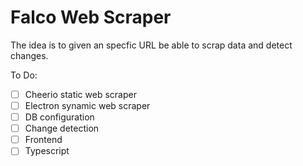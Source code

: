 # Falco Web Scraper

The idea is to given an specfic URL be able to scrap data and detect changes.

To Do:

- [ ] Cheerio static web scraper
- [ ] Electron synamic web scraper
- [ ] DB configuration
- [ ] Change detection
- [ ] Frontend
- [ ] Typescript

# 
